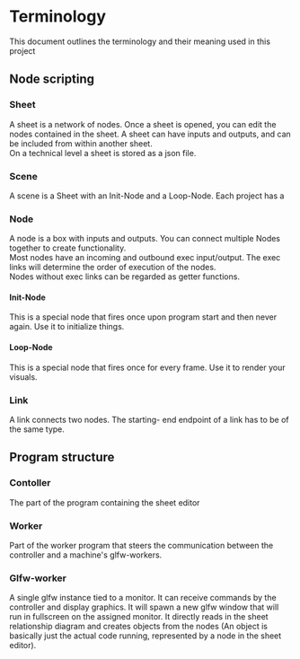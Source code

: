 # Terminology
This document outlines the terminology and their meaning used in this project

## Node scripting

### Sheet
A sheet is a network of nodes. Once a sheet is opened, you can edit the nodes contained in the sheet. A sheet can have inputs and outputs, and can be included from within another sheet.  
On a technical level a sheet is stored as a json file.

### Scene
A scene is a Sheet with an Init-Node and a Loop-Node. Each project has a 

### Node
A node is a box with inputs and outputs. You can connect multiple Nodes together to create functionality.  
Most nodes have an incoming and outbound exec input/output. The exec links will determine the order of execution of the nodes.  
Nodes without exec links can be regarded as getter functions.

#### Init-Node
This is a special node that fires once upon program start and then never again. Use it to initialize things.

#### Loop-Node
This is a special node that fires once for every frame. Use it to render your visuals.

### Link
A link connects two nodes. The starting- end endpoint of a link has to be of the same type.

## Program structure

### Contoller
The part of the program containing the sheet editor

### Worker
Part of the worker program that steers the communication between the controller and a machine's glfw-workers.

### Glfw-worker
A single glfw instance tied to a monitor. It can receive commands by the controller and display graphics. It will spawn a new glfw window that will run in fullscreen on the assigned monitor.
It directly reads in the sheet relationship diagram and creates objects from the nodes (An object is basically just the actual code running, represented by a node in the sheet editor).